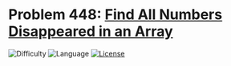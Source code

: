 # Problem 448: [Find All Numbers Disappeared in an Array](https://leetcode.com/problems/find-all-numbers-disappeared-in-an-array/)
![Difficulty](https://img.shields.io/badge/Difficulty-Easy-brightgreen.svg) ![Language](https://img.shields.io/badge/Language-C++%2011-yellow) [![License](https://img.shields.io/badge/License-MIT-blue.svg)](../LICENSE)
